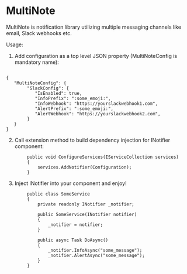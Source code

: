 # MultiNote

MultiNote is notification library utilizing multiple messaging channels like email, Slack webhooks etc.

Usage:

1. Add configuration as a top level JSON property (MultiNoteConfig is mandatory name):

```

{
   "MultiNoteConfig": {
		"SlackConfig": {
		   "IsEnabled": true,
		   "InfoPrefix": ":some_emoji:",
		   "InfoWebhook": "https://yourslackwebhook1.com",
		   "AlertPrefix": ":some_emoji:",
		   "AlertWebhook": "https://yourslackwebhook2.com",
		}
   }
}

```

2. Call extension method to build dependency injection for INotifier component:

```
		public void ConfigureServices(IServiceCollection services)
        {
            services.AddNotifier(Configuration);
        }
```

3. Inject INotifier into your component and enjoy!

```
		public class SomeService
		{
			private readonly INotifier _notifier;
			
			public SomeService(INotifier notifier)
			{
			    _notifier = notifier;
			}
			
			public async Task DoAsync()
			{
			    _notifier.InfoAsync("some_message");
				_notifier.AlertAsync("some_message");
			}
		}
```